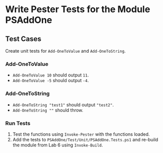 # Write Pester Tests for the Module PSAddOne

## Test Cases
Create unit tests for `Add-OneToValue` and `Add-OneToString`.

### Add-OneToValue
- `Add-OneToValue 10` should output `11`.
- `Add-OneToValue -5` should output `-4`.

### Add-OneToString
- `Add-OneToString "test1"` should output `"test2"`.
- `Add-OneToString ""` should throw.

### Run Tests
1. Test the functions using `Invoke-Pester` with the functions loaded.
2. Add the tests to `PSAddOne/Test/Unit/PSAddOne.Tests.ps1` and re-build the module from Lab 6 using `Invoke-Build`.